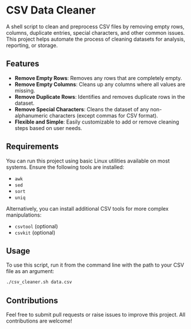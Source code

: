 # CSV Data Cleaner

A shell script to clean and preprocess CSV files by removing empty rows, columns, duplicate entries, special characters, and other common issues. This project helps automate the process of cleaning datasets for analysis, reporting, or storage.

## Features

- **Remove Empty Rows**: Removes any rows that are completely empty.
- **Remove Empty Columns**: Cleans up any columns where all values are missing.
- **Remove Duplicate Rows**: Identifies and removes duplicate rows in the dataset.
- **Remove Special Characters**: Cleans the dataset of any non-alphanumeric characters (except commas for CSV format).
- **Flexible and Simple**: Easily customizable to add or remove cleaning steps based on user needs.

## Requirements

You can run this project using basic Linux utilities available on most systems. Ensure the following tools are installed:
- `awk`
- `sed`
- `sort`
- `uniq`

Alternatively, you can install additional CSV tools for more complex manipulations:
- `csvtool` (optional)
- `csvkit` (optional)

## Usage

To use this script, run it from the command line with the path to your CSV file as an argument:

```bash
./csv_cleaner.sh data.csv
```


## Contributions

Feel free to submit pull requests or raise issues to improve this project. All contributions are welcome!
